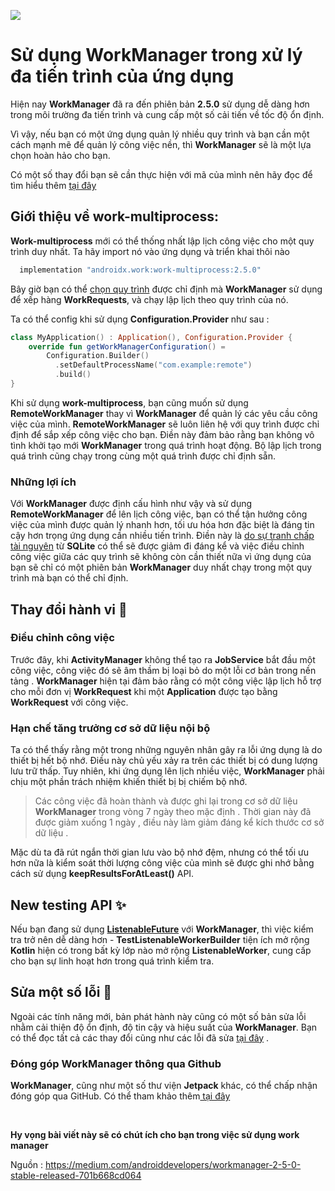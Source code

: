 ![](https://images.viblo.asia/5a325988-994f-45c9-aeef-af4b6ce35753.png)


# Sử dụng WorkManager trong xử lý đa tiến trình của ứng dụng
Hiện nay **WorkManager** đã ra đến phiên bản **2.5.0**  sử dụng dễ dàng hơn trong môi trường đa tiến trình và cung cấp một số cải tiến về tốc độ ổn định.

Vì vậy, nếu bạn có một ứng dụng quản lý nhiều quy trình và bạn cần một cách mạnh mẽ để quản lý công việc nền, thì **WorkManager** sẽ là một lựa chọn hoàn hảo cho bạn.

Có một số thay đổi bạn sẽ cần thực hiện với mã của mình nên hãy đọc để tìm hiểu thêm [tại đây](https://developer.android.com/jetpack/androidx/releases/work)


## Giới thiệu về work-multiprocess:

**Work-multiprocess** mới có thể thống nhất lập lịch công việc cho một quy trình duy nhất. Ta hãy import nó vào ứng dụng và triển khai thôi nào

```kotlin
  implementation "androidx.work:work-multiprocess:2.5.0"
```

Bây giờ bạn có thể [chọn quy trình](https://developer.android.com/topic/libraries/architecture/workmanager/advanced/custom-configuration) được chỉ định mà **WorkManager** sử dụng để xếp hàng  **WorkRequests**, và chạy lập lịch theo quy trình của nó.

Ta có thể config khi sử dụng **Configuration.Provider** như sau : 
```kotlin
class MyApplication() : Application(), Configuration.Provider {  
    override fun getWorkManagerConfiguration() =
        Configuration.Builder()
          .setDefaultProcessName("com.example:remote")
          .build()
}
```

Khi sử dụng **work-multiprocess**, bạn cũng muốn sử dụng **RemoteWorkManager** thay vì **WorkManager** để quản lý các yêu cầu công việc của mình. **RemoteWorkManager** sẽ luôn liên hệ với quy trình được chỉ định để sắp xếp công việc cho bạn. Điền này đảm bảo rằng bạn không vô tình khởi tạo mới **WorkManager** trong quá trình hoạt động. Bộ lập lịch trong quá trình cũng chạy trong cùng một quá trình được chỉ định sẵn. 

### Những lợi ích 

Với **WorkManager** được định cấu hình như vậy và sử dụng **RemoteWorkManager** để lên lịch công việc, bạn có thể tận hưởng công việc của mình được quản lý nhanh hơn, tối ưu hóa hơn đặc biệt là đáng tin cậy hơn trọng ứng dụng cần nhiều tiến trình. Điền này là [do sự tranh chấp tài nguyên](https://en.wikipedia.org/wiki/Resource_contention.) từ **SQLite** có thể sẽ được giảm đi đáng kể và việc điều chỉnh công việc giữa các quy trình sẽ không còn cần thiết nữa vì ứng dụng của bạn sẽ chỉ có một phiên bản **WorkManager** duy nhất chạy trong một quy trình mà bạn có thể chỉ định. 

## Thay đổi hành vi 🔀

### Điều chỉnh công việc 

Trước đây, khi **ActivityManager** không thể tạo ra  **JobService** bắt đầu một công việc, công việc đó sẽ âm thầm bị loại bỏ do một lỗi cơ bản trong nền tảng . **WorkManager** hiện tại đảm bảo rằng có một công việc lập lịch hỗ trợ cho mỗi đơn vị **WorkRequest** khi một **Application** được tạo bằng **WorkRequest** với công việc.

### Hạn chế tăng trưởng cơ sở dữ liệu nội bộ 

Ta có thể thấy rằng một trong những nguyên nhân gây ra lỗi ứng dụng là do thiết bị hết bộ nhớ. Điều này chủ yếu xảy ra trên các thiết bị có dung lượng lưu trữ thấp. Tuy nhiên, khi ứng dụng lên lịch nhiều việc, **WorkManager** phải chịu một phần trách nhiệm khiến thiết bị bị chiếm bộ nhớ.

> Các công việc đã hoàn thành và được ghi lại trong cơ sở dữ liệu **WorkManager** trong vòng 7 ngày theo mặc định . Thời gian này đã được giảm xuống 1 ngày , điều này làm giảm đáng kể kích thước cơ sở dữ liệu  .

Mặc dù ta đã rút ngắn thời gian lưu vào bộ nhớ đệm, nhưng có thể tối ưu hơn nữa là kiểm soát thời lượng công việc của mình sẽ được ghi nhớ bằng cách sử dụng **keepResultsForAtLeast()** API.

## New testing API ✨
Nếu bạn đang sử dụng [**ListenableFuture**](https://developer.android.com/topic/libraries/architecture/workmanager/advanced/listenableworker) với **WorkManager**, thì việc kiểm tra trở nên dễ dàng hơn - **TestListenableWorkerBuilder** tiện ích mở rộng **Kotlin** hiện có trong bất kỳ lớp nào mở rộng **ListenableWorker**, cung cấp cho bạn sự linh hoạt hơn trong quá trình kiểm tra.

## Sửa một số lỗi 🐛

Ngoài các tính năng mới, bản phát hành này cũng có một số bản sửa lỗi nhằm cải thiện độ ổn định, độ tin cậy và hiệu suất của **WorkManager**. Bạn có thể đọc tất cả các thay đổi cũng như các lỗi đã sửa [tại đây](https://developer.android.com/jetpack/androidx/releases/work#2.5.0) .

 ### Đóng góp WorkManager thông qua Github
**WorkManager**, cũng như một số thư viện **Jetpack** khác, có thể chấp nhận đóng góp qua GitHub.
Có thể tham khảo thêm[ tại đây ](https://medium.com/androiddevelopers/introducing-jetpack-on-github-c2c9f12e62a9)

<br/>


**Hy vọng bài viết này sẽ có chút ích cho bạn trong việc sử dụng work manager**

Nguồn : https://medium.com/androiddevelopers/workmanager-2-5-0-stable-released-701b668cd064